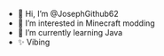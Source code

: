 - 👋 Hi, I’m @JosephGithub62
- 👀 I’m interested in Minecraft modding
- 🌱 I’m currently learning Java
- ✨ Vibing

<!---
JosephGithub62/JosephGithub62 is a ✨ special ✨ repository because its `README.md` (this file) appears on your GitHub profile.
You can click the Preview link to take a look at your changes.
--->
